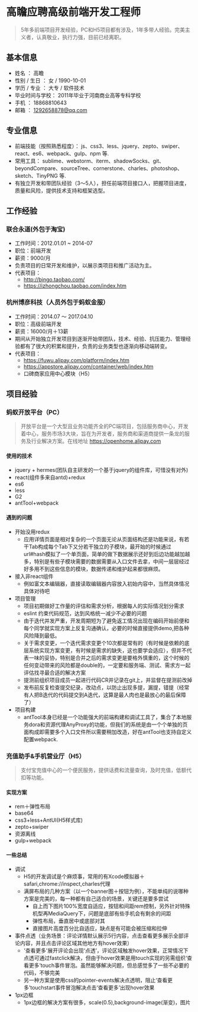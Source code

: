 # 高瞻应聘高级前端开发工程师

>5年多前端项目开发经验，PC和H5项目都有涉及，1年多带人经验。完美主义者，认真敬业，执行力强，目前已经离职。

## 基本信息
* 姓名 ： 高瞻
* 性别 / 生日 ： 女 / 1990-10-01
* 学历 / 专业 ： 大专 / 软件技术
* 毕业时间与学校： 2011年毕业于河南商业高等专科学校
* 手机 ： 18868810643
* 邮箱 ： 1292658878@qq.com

## 专业信息 
* 前端技能（按照熟悉程度）： js、css3、less、jquery、zepto、swiper、react、es6、webpack、gulp、npm 等.
* 常用工具： sublime、webstorm、iterm、shadowSocks、git、beyondCompare、sourceTree、cornerstone、charles、photoshop、sketch、TinyPNG 等.
* 有独立开发和带团队经验（3～5人），担任前端项目接口人，把握项目进度，质量和风险，提供技术支持和框架选型。

## 工作经验

### 联合永道(外包于淘宝)
* 工作时间：2012.01.01 ~ 2014-07
* 职位：前端开发
* 薪资：9000/月
* 负责项目的日常开发和维护，以展示类项目和推广活动为主。
* 代表项目：
	* http://bingo.taobao.com/
	* https://izhongchou.taobao.com/index.htm
	
### 杭州博彦科技（人员外包于蚂蚁金服）

* 工作时间：2014.07 ～ 2017.04.10
* 职位：高级前端开发
* 薪资：16000/月＋13薪
* 期间从开始独立开发项目到逐渐开始带团队，技术、经验、抗压能力、管理经验都有了很大的积累和提升，负责的业务类型也逐渐向移动端转变。
* 代表项目：
	* https://fuwu.alipay.com/platform/index.htm
	* https://appstore.alipay.com/container/web/index.htm
	* 口碑商家应用中心模块（H5）

## 项目经验

### 蚂蚁开放平台（PC）

> 开放平台是一个大型且业务功能齐全的PC端项目，包括服务商中心，开发着中心，服务市场3大块，旨在为开发者，服务商和渠道商提供一条龙的服务及行业解决方案。在线地址 https://openhome.alipay.com

#### 使用的技术

* jquery + hermes(团队自主研发的一个基于jquery的组件库，可惜没有对外)
* react(组件多来自antd)+redux
* es6
* less
* G2
* antTool+webpack

#### 遇到的问题
* 开始没用redux
  * 应用详情页面是相对复杂的一个页面无论从页面结构还是功能来说，有若干Tab构成每个Tab下又分若干独立的子模块，最开始的时候通过url#hash模拟了一个单页面，简单的做下数据展示还好到后边功能越加越多，特别是有些子模块需要的数据需要从入口文件去拿，中间一层层经过好多用不到这些信息的模块，数据传递和维护起来都很麻烦。
* 接入非react组件
  * 例如富文本编辑器，直接读取编辑器内容放入初始内容中，当然具体情况具体对待吧
* 项目管理
  * 项目初期做好工作量的评估和需求分析，根据每人的实际情况划分需求
  * eslint 约束代码规范，达到风格统一减少不必要的问题
  * 由于迭代并发严重，开发周期短为了避免返工情况出现在编码开始前便和每个同学就实现方案上反复沟通确认，必要的时候直接提供demo,把各种风险降到最低。
  * 关于需求变更，一个迭代需求变更个10次都是常有的（有时候是依赖的底层系统实现方案变更，有时候是需求的缺失，这也要学会适应），但并不代表一味的妥协，特别是合并之后的需求变更是要格外慎重的，这个时候的任何变动带来的风险都是double的，一定要和服务端、测试、需求方一起评估找寻最合适的解决方案
  * 提测前组织项目成员一起进行代码CR并记录在git上，并监督在提测前改掉
  * 发布前反复检查提交纪录，改动点，以防止出现多提，漏提，错提（经常有人把B迭代的代码提交到A迭代，这算是最人肉也是最放心的最后保障了）
* 项目构建
  * antTool本身已经是一个功能强大的前端构建和调试工具了，集合了本地服务dora和资源代理AnyProxy的功能，但我们的系统是由一个个单独的页面构成即需要多个入口文件所以需要稍加改造，好在antTool也支持自定义配置webpack.

### 充值助手&手机营业厅（H5）


> 支付宝充值中心的一个便民服务，提供话费和流量查询，及时充值，低额代扣等功能。

#### 实现方案

* rem＋弹性布局
* base64
* css3+less+AntUI(H5样式库)
* zepto+swiper
* 资源离线
* gulp+webpack

#### 一些总结
* 调试
  * H5的开发调试是个麻烦事，常用的有Xcode模拟器＋safari,chrome://inspect,charles代理
  * 满屏布局的几种方案（以一个banner图＋按钮为例），不能单纯的说哪种方案是完美的，每一种都有自己适合的场景，关键还是要多尝试
    * 自上而下图片100%宽度自适应，按钮和间距rem控制，另外针对特殊机型再MediaQuery下，问题是底部有些手机会有剩余的间距
    * 弹性布局，垂直居中或底部对其
    * 直接图片高度百分比自适应，缺点是有可能会被压缩和拉伸
* 事件点透（业务场景：评论详情默认展示5行内容，点击查看更多展示全部评论内容，并且点击评论区域其他地方有hover效果）
    * '查看更多'展开评论会出现‘点透’，评论区域触发hover效果，正常情况下点透可通过fastclick解决，但由于hover效果是用touch实现的另需组织‘查看更多’touch事件冒泡。虽然能够解决问题，但总感觉多了一些不必要的代码，不够完美
   * 另一种方案是使用css的pointer-events解决点透明，阻止‘查看更多’touchstart事件冒泡解决点击‘查看更多’出现hover效果    
* 1px边框
  * 1px边框的解决方案有很多，scale(0.5),background-image(渐变)，图片
    
    

    
